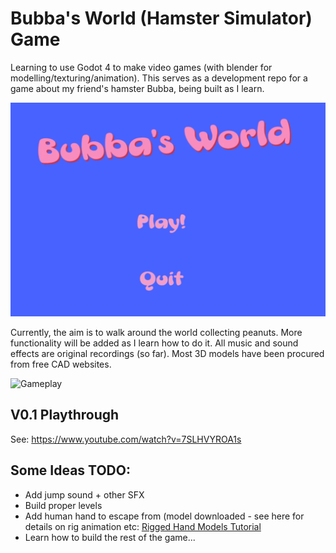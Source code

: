# Bubba's World (Hamster Simulator) Game
Learning to use Godot 4 to make video games (with blender for modelling/texturing/animation). This serves as a development repo for a game about my friend's hamster Bubba, being built as I learn.

![Main Menu](/Docs/main_screen.PNG)


Currently, the aim is to walk around the world collecting peanuts. More functionality will be added as I learn how to do it.
All music and sound effects are original recordings (so far). Most 3D models have been procured from free CAD websites.

![Gameplay](/Docs/gameplay_screenshot1.PNG)


## V0.1 Playthrough
See: https://www.youtube.com/watch?v=7SLHVYROA1s


## Some Ideas TODO:
- Add jump sound + other SFX
- Build proper levels
- Add human hand to escape from (model downloaded -  see here for details on rig animation etc: [Rigged Hand Models Tutorial](https://www.youtube.com/watch?v=UcUO1tmnUaU)
- Learn how to build the rest of the game...